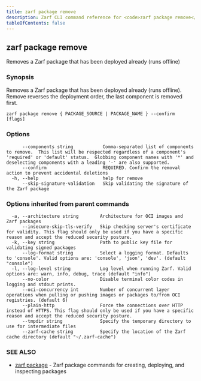 ```yaml
---
title: zarf package remove
description: Zarf CLI command reference for <code>zarf package remove</code>.
tableOfContents: false
---
```


<!-- Page generated by Zarf; DO NOT EDIT -->

## zarf package remove

Removes a Zarf package that has been deployed already (runs offline)

### Synopsis

Removes a Zarf package that has been deployed already (runs offline). Remove reverses the deployment order, the last component is removed first.

```
zarf package remove { PACKAGE_SOURCE | PACKAGE_NAME } --confirm [flags]
```

### Options

```
      --components string           Comma-separated list of components to remove.  This list will be respected regardless of a component's 'required' or 'default' status.  Globbing component names with '*' and deselecting components with a leading '-' are also supported.
      --confirm                     REQUIRED. Confirm the removal action to prevent accidental deletions
  -h, --help                        help for remove
      --skip-signature-validation   Skip validating the signature of the Zarf package
```

### Options inherited from parent commands

```
  -a, --architecture string        Architecture for OCI images and Zarf packages
      --insecure-skip-tls-verify   Skip checking server's certificate for validity. This flag should only be used if you have a specific reason and accept the reduced security posture.
  -k, --key string                 Path to public key file for validating signed packages
      --log-format string          Select a logging format. Defaults to 'console'. Valid options are: 'console', 'json', 'dev'. (default "console")
  -l, --log-level string           Log level when running Zarf. Valid options are: warn, info, debug, trace (default "info")
      --no-color                   Disable terminal color codes in logging and stdout prints.
      --oci-concurrency int        Number of concurrent layer operations when pulling or pushing images or packages to/from OCI registries. (default 6)
      --plain-http                 Force the connections over HTTP instead of HTTPS. This flag should only be used if you have a specific reason and accept the reduced security posture.
      --tmpdir string              Specify the temporary directory to use for intermediate files
      --zarf-cache string          Specify the location of the Zarf cache directory (default "~/.zarf-cache")
```

### SEE ALSO

* [zarf package](/commands/zarf_package/)	 - Zarf package commands for creating, deploying, and inspecting packages

